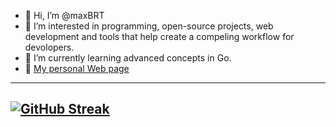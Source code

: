 - 👋 Hi, I’m @maxBRT  
- 👀 I’m interested in programming, open-source projects, web development and tools that help create a compeling workflow for devolopers.
- 🌱 I’m currently learning advanced concepts in Go.
- 📖 [My personal Web page](https://maxbrt.dev/)
--- 
[![GitHub Streak](https://streak-stats.demolab.com/?user=maxBRT&theme=dark)](https://git.io/streak-stats)
--- 
<!---
maxBRT/maxBRT is a ✨ special ✨ repository because its `README.md` (this file) appears on your GitHub profile.
You can click the Preview link to take a look at your changes.
--->
